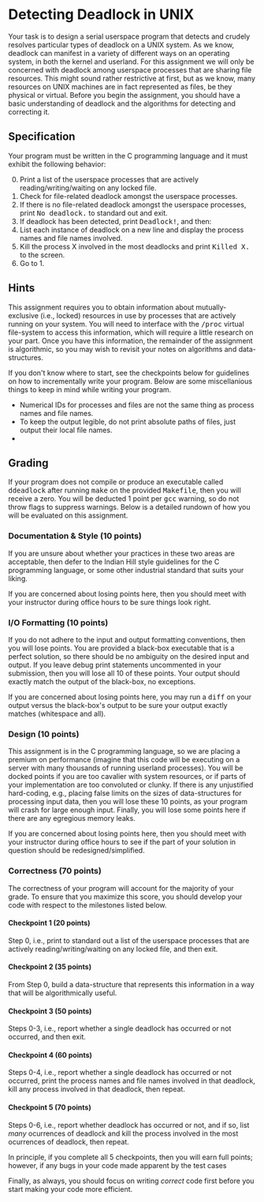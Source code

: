 # Detecting Deadlock in UNIX
Your task is to design a serial userspace program that detects and crudely resolves particular types of deadlock on a UNIX system. As we know, deadlock can manifest in a variety of different ways on an operating system, in both the kernel and userland. For this assignment we will only be concerned with deadlock among userspace processes that are sharing file resources. This might sound rather restrictive at first, but as we know, many resources on UNIX machines are in fact represented as files, be they physical or virtual. Before you begin the assignment, you should have a basic understanding of deadlock and the algorithms for detecting and correcting it.

## Specification

Your program must be written in the C programming language and it must exhibit the following behavior:

0. Print a list of the userspace processes that are actively reading/writing/waiting on any locked file.
1. Check for file-related deadlock amongst the userspace processes.
2. If there is no file-related deadlock amongst the userspace processes, print <tt>No deadlock.</tt> to standard out and exit. 
3. If deadlock has been detected, print <tt>Deadlock!</tt>, and then:
4. List each instance of deadlock on a new line and display the process names and file names involved.
5. Kill the process X involved in the most deadlocks and print <tt>Killed X.</tt> to the screen. 
6. Go to 1.

## Hints

This assignment requires you to obtain information about mutually-exclusive (i.e., locked) resources in use by processes that are actively running on your system. You will need to interface with the <tt>/proc</tt> virtual file-system to access this information, which will require a little research on your part. 
Once you have this information, the remainder of the assignment is algorithmic, so you may wish to revisit your notes on algorithms and data-structures. 

If you don't know where to start, see the checkpoints below for guidelines on how to incrementally write your program. Below are some miscellanious things to keep in mind while writing your program.

* Numerical IDs for processes and files are not the same thing as process names and file names.
* To keep the output legible, do not print absolute paths of files, just output their local file names.
* 

## Grading

If your program does not compile or produce an executable called <tt>ddeadlock</tt> after running <tt>make</tt> on the provided <tt>Makefile</tt>, then you will receive a zero. You will be deducted 1 point per <tt>gcc</tt> warning, so do not throw flags to suppress warnings. Below is a detailed rundown of how you will be evaluated on this assignment.

### Documentation & Style (10 points)

If you are unsure about whether your practices in these two areas are acceptable, then defer to the Indian Hill style guidelines for the C programming language, or some other industrial standard that suits your liking.

If you are concerned about losing points here, then you should meet with your instructor during office hours to be sure things look right.

### I/O Formatting (10 points)

If you do not adhere to the input and output formatting conventions, then you will lose points. You are provided a black-box executable that is a perfect solution, so there should be no ambiguity on the desired input and output.  If you leave debug print statements uncommented in your submission, then you will lose all 10 of these points. Your output should exactly match the output of the black-box, no exceptions.

If you are concerned about losing points here, you may run a <tt>diff</tt> on your output versus the black-box's output to be sure your output exactly matches (whitespace and all).

### Design (10 points)

This assignment is in the C programming language, so we are placing a premium on performance (imagine that this code will be executing on a server with many thousands of running userland processes). You will be docked points if you are too cavalier with system resources, or if parts of your implementation are too convoluted or clunky. If there is any unjustified hard-coding, e.g., placing false limits on the sizes of data-structures for processing input data, then you will lose these 10 points, as your program will crash for large enough input. Finally, you will lose some points here if there are any egregious memory leaks.

If you are concerned about losing points here, then you should meet with your instructor during office hours to see if the part of your solution in question should be redesigned/simplified. 

### Correctness (70 points)

The correctness of your program will account for the majority of your grade. To ensure that you maximize this score, you should develop your code with respect to the milestones listed below.

#### Checkpoint 1 (20 points) 

Step 0, i.e., print to standard out a list of the userspace processes that are actively reading/writing/waiting on any locked file, and then exit.

#### Checkpoint 2 (35 points) 

From Step 0, build a data-structure that represents this information in a way that will be algorithmically useful.

#### Checkpoint 3 (50 points) 

Steps 0-3, i.e., report whether a single deadlock has occurred or not occurred, and then exit.

#### Checkpoint 4 (60 points) 

Steps 0-4, i.e., report whether a single deadlock has occurred or not occurred, print the process names and file names involved in that deadlock, kill any process involved in that deadlock, then repeat.

#### Checkpoint 5 (70 points)

Steps 0-6, i.e., report whether deadlock has occurred or not, and if so, list <i>many</i> ocurrences of deadlock and kill the process involved in the most ocurrences of deadlock, then repeat.

In principle, if you complete all 5 checkpoints, then you will earn full points; however, if any bugs in your code made apparent by the test cases


Finally, as always, you should focus on writing <i>correct</i> code first before you start making your code more efficient. 
